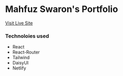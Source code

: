 # Mahfuz Swaron's Portfolio
[Visit Live Site](https://mahfuzswaron.netlify.app/)

### Technoloies used
* React
* React-Router
* Tailwind
* DaisyUI
* Netlify


